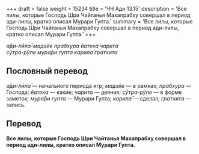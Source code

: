 +++
draft = false
weight = 15234
title = 'ЧЧ Ади 13.15'
description = 'Все лилы, которые Господь Шри Чайтанья Махапрабху совершал в период ади-лилы, кратко описал Мурари Гупта.'
summary = 'Все лилы, которые Господь Шри Чайтанья Махапрабху совершал в период ади-лилы, кратко описал Мурари Гупта.'
+++

_а̄ди-лӣла̄-мадхйе прабхура йатека чарита  
сӯтра-рӯпе мура̄ри гупта карила̄ гратхита_

## Пословный перевод

_а̄ди_\-_лӣла̄_ — начального периода игр; _мадхйе_ — в рамках; _прабхура_ — Господа; _йатека_ — какие; _чарита_ — деяния; _сӯтра_\-_рӯпе_ — в форме заметок; _мура̄ри_ _гупта_ — Мурари Гупта; _карила̄_ — сделал; _гратхита_ — запись.

## Перевод

**Все лилы, которые Господь Шри Чайтанья Махапрабху совершал в период ади-лилы, кратко описал Мурари Гупта.**
